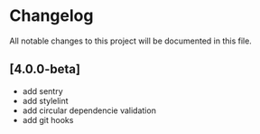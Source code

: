 # Changelog
All notable changes to this project will be documented in this file.

## [4.0.0-beta]
- add sentry
- add stylelint
- add circular dependencie validation
- add git hooks
